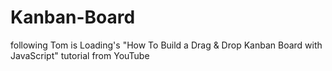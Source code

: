 # Kanban-Board

following Tom is Loading's "How To Build a Drag & Drop Kanban Board with JavaScript" tutorial from YouTube
